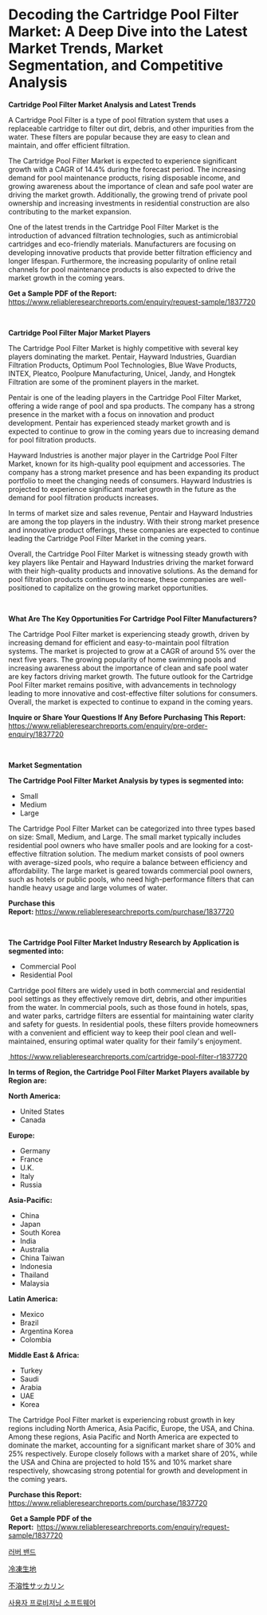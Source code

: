 <p><h1>Decoding the Cartridge Pool Filter Market: A Deep Dive into the Latest Market Trends, Market Segmentation, and Competitive Analysis</h1></p><p><strong>Cartridge Pool Filter Market Analysis and Latest Trends</strong></p>
<p><p>A Cartridge Pool Filter is a type of pool filtration system that uses a replaceable cartridge to filter out dirt, debris, and other impurities from the water. These filters are popular because they are easy to clean and maintain, and offer efficient filtration.</p><p>The Cartridge Pool Filter Market is expected to experience significant growth with a CAGR of 14.4% during the forecast period. The increasing demand for pool maintenance products, rising disposable income, and growing awareness about the importance of clean and safe pool water are driving the market growth. Additionally, the growing trend of private pool ownership and increasing investments in residential construction are also contributing to the market expansion.</p><p>One of the latest trends in the Cartridge Pool Filter Market is the introduction of advanced filtration technologies, such as antimicrobial cartridges and eco-friendly materials. Manufacturers are focusing on developing innovative products that provide better filtration efficiency and longer lifespan. Furthermore, the increasing popularity of online retail channels for pool maintenance products is also expected to drive the market growth in the coming years.</p></p>
<p><strong>Get a Sample PDF of the Report:&nbsp;</strong> <a href="https://www.reliableresearchreports.com/enquiry/request-sample/1837720">https://www.reliableresearchreports.com/enquiry/request-sample/1837720</a></p>
<p>&nbsp;</p>
<p><strong>Cartridge Pool Filter Major Market Players</strong></p>
<p><p>The Cartridge Pool Filter Market is highly competitive with several key players dominating the market. Pentair, Hayward Industries, Guardian Filtration Products, Optimum Pool Technologies, Blue Wave Products, INTEX, Pleatco, Poolpure Manufacturing, Unicel, Jandy, and Hongtek Filtration are some of the prominent players in the market.</p><p>Pentair is one of the leading players in the Cartridge Pool Filter Market, offering a wide range of pool and spa products. The company has a strong presence in the market with a focus on innovation and product development. Pentair has experienced steady market growth and is expected to continue to grow in the coming years due to increasing demand for pool filtration products.</p><p>Hayward Industries is another major player in the Cartridge Pool Filter Market, known for its high-quality pool equipment and accessories. The company has a strong market presence and has been expanding its product portfolio to meet the changing needs of consumers. Hayward Industries is projected to experience significant market growth in the future as the demand for pool filtration products increases.</p><p>In terms of market size and sales revenue, Pentair and Hayward Industries are among the top players in the industry. With their strong market presence and innovative product offerings, these companies are expected to continue leading the Cartridge Pool Filter Market in the coming years.</p><p>Overall, the Cartridge Pool Filter Market is witnessing steady growth with key players like Pentair and Hayward Industries driving the market forward with their high-quality products and innovative solutions. As the demand for pool filtration products continues to increase, these companies are well-positioned to capitalize on the growing market opportunities.</p></p>
<p>&nbsp;</p>
<p><strong>What Are The Key Opportunities For Cartridge Pool Filter Manufacturers?</strong></p>
<p><p>The Cartridge Pool Filter market is experiencing steady growth, driven by increasing demand for efficient and easy-to-maintain pool filtration systems. The market is projected to grow at a CAGR of around 5% over the next five years. The growing popularity of home swimming pools and increasing awareness about the importance of clean and safe pool water are key factors driving market growth. The future outlook for the Cartridge Pool Filter market remains positive, with advancements in technology leading to more innovative and cost-effective filter solutions for consumers. Overall, the market is expected to continue to expand in the coming years.</p></p>
<p><strong>Inquire or Share Your Questions If Any Before Purchasing This Report:</strong> <a href="https://www.reliableresearchreports.com/enquiry/pre-order-enquiry/1837720">https://www.reliableresearchreports.com/enquiry/pre-order-enquiry/1837720</a></p>
<p>&nbsp;</p>
<p><strong>Market Segmentation</strong></p>
<p><strong>The Cartridge Pool Filter Market Analysis by types is segmented into:</strong></p>
<p><ul><li>Small</li><li>Medium</li><li>Large</li></ul></p>
<p><p>The Cartridge Pool Filter Market can be categorized into three types based on size: Small, Medium, and Large. The small market typically includes residential pool owners who have smaller pools and are looking for a cost-effective filtration solution. The medium market consists of pool owners with average-sized pools, who require a balance between efficiency and affordability. The large market is geared towards commercial pool owners, such as hotels or public pools, who need high-performance filters that can handle heavy usage and large volumes of water.</p></p>
<p><strong>Purchase this Report:&nbsp;</strong><a href="https://www.reliableresearchreports.com/purchase/1837720">https://www.reliableresearchreports.com/purchase/1837720</a></p>
<p>&nbsp;</p>
<p><strong>The Cartridge Pool Filter Market Industry Research by Application is segmented into:</strong></p>
<p><ul><li>Commercial Pool</li><li>Residential Pool</li></ul></p>
<p><p>Cartridge pool filters are widely used in both commercial and residential pool settings as they effectively remove dirt, debris, and other impurities from the water. In commercial pools, such as those found in hotels, spas, and water parks, cartridge filters are essential for maintaining water clarity and safety for guests. In residential pools, these filters provide homeowners with a convenient and efficient way to keep their pool clean and well-maintained, ensuring optimal water quality for their family's enjoyment.</p></p>
<p><a href="https://www.reliableresearchreports.com/cartridge-pool-filter-r1837720">&nbsp;https://www.reliableresearchreports.com/cartridge-pool-filter-r1837720</a></p>
<p><strong>In terms of Region, the Cartridge Pool Filter Market Players available by Region are:</strong></p>
<p>
    <p> <strong> North America: </strong>
        <ul>
            <li>United States</li>
            <li>Canada</li>
        </ul>
        </p> 
    <p> <strong> Europe: </strong>
        <ul>
            <li>Germany</li>
            <li>France</li>
            <li>U.K.</li>
            <li>Italy</li>
            <li>Russia</li>
        </ul>
        </p> 
    <p> <strong> Asia-Pacific: </strong>
        <ul>
            <li>China</li>
            <li>Japan</li>
            <li>South Korea</li>
            <li>India</li>
            <li>Australia</li>
            <li>China Taiwan</li>
            <li>Indonesia</li>
            <li>Thailand</li>
            <li>Malaysia</li>
        </ul>
        </p> 
    <p> <strong> Latin America: </strong>
        <ul>
            <li>Mexico</li>
            <li>Brazil</li>
            <li>Argentina Korea</li>
            <li>Colombia</li>
        </ul>
        </p> 
    <p> <strong> Middle East & Africa: </strong>
        <ul>
            <li>Turkey</li>
            <li>Saudi</li>
            <li>Arabia</li>
            <li>UAE</li>
            <li>Korea</li>
        </ul>
    </p>
    </p>
<p><p>The Cartridge Pool Filter market is experiencing robust growth in key regions including North America, Asia Pacific, Europe, the USA, and China. Among these regions, Asia Pacific and North America are expected to dominate the market, accounting for a significant market share of 30% and 25% respectively. Europe closely follows with a market share of 20%, while the USA and China are projected to hold 15% and 10% market share respectively, showcasing strong potential for growth and development in the coming years.</p></p>
<p><strong>Purchase this Report: </strong><a href="https://www.reliableresearchreports.com/purchase/1837720">https://www.reliableresearchreports.com/purchase/1837720</a></p>
<p>&nbsp;<strong>Get a Sample PDF of the Report:&nbsp;&nbsp;</strong><a href="https://www.reliableresearchreports.com/enquiry/request-sample/1837720">https://www.reliableresearchreports.com/enquiry/request-sample/1837720</a></p>
<p><strong></strong></p>
<p><p><a href="https://medium.com/@joananitzsche/%EA%B3%A0%EB%AC%B4-%EB%B0%B4%EB%93%9C-%EC%8B%9C%EC%9E%A5-%EC%8B%9C%EC%9E%A5-%EC%A0%90%EC%9C%A0%EC%9C%A8-%EC%8B%9C%EC%9E%A5-%EB%8F%99%ED%96%A5-%EB%B0%8F-%EB%AF%B8%EB%9E%98-%EC%84%B1%EC%9E%A5-%ED%83%90%EC%83%89-e0f407b0ce48">러버 밴드</a></p><p><a href="https://medium.com/@horaceogisich78/%E5%86%B7%E5%87%8D%E7%94%9F%E5%9C%B0%E5%B8%82%E5%A0%B4-%E5%B8%82%E5%A0%B4cagr-%E5%B8%82%E5%A0%B4%E3%83%88%E3%83%AC%E3%83%B3%E3%83%89-%E5%8F%8A%E3%81%B3%E6%88%90%E9%95%B7%E6%88%A6%E7%95%A5%E3%81%AB%E9%96%A2%E3%81%99%E3%82%8B%E6%B4%9E%E5%AF%9F-4481d1d3548c">冷凍生地</a></p><p><a href="https://medium.com/@roberts65david/%E4%B8%8D%E6%BA%B6%E6%80%A7%E3%81%AE%E3%82%B5%E3%83%83%E3%82%AB%E3%83%AA%E3%83%B3%E5%B8%82%E5%A0%B4-%E3%82%BF%E3%82%A4%E3%83%97-%E5%BF%9C%E7%94%A8-%E5%9C%B0%E7%90%86%E3%81%AB%E3%82%88%E3%82%8B%E5%8C%85%E6%8B%AC%E7%9A%84%E3%81%AA%E8%A9%95%E4%BE%A1-6c9dc8dbb8c6">不溶性サッカリン</a></p><p><a href="https://medium.com/@albinbrakus2023/%EC%82%AC%EC%9A%A9%EC%9E%90-%EC%A0%9C%EA%B3%B5-%EC%86%8C%ED%94%84%ED%8A%B8%EC%9B%A8%EC%96%B4-%EC%8B%9C%EC%9E%A5-%EC%A0%84%EB%A7%9D-%EC%82%B0%EC%97%85-%EA%B0%9C%EC%9A%94-%EB%B0%8F-%EC%98%88%EC%B8%A1-2024%EB%85%84%EB%B6%80%ED%84%B0-2031%EB%85%84-7d4417132d06">사용자 프로비저닝 소프트웨어</a></p></p>